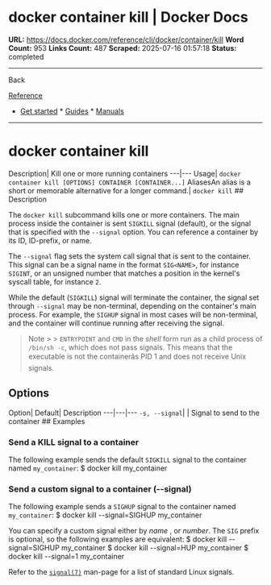 # docker container kill | Docker Docs

**URL:** https://docs.docker.com/reference/cli/docker/container/kill
**Word Count:** 953
**Links Count:** 487
**Scraped:** 2025-07-16 01:57:18
**Status:** completed

---

Back

[Reference](https://docs.docker.com/reference/)

  * [Get started](https://docs.docker.com/get-started/)   * [Guides](https://docs.docker.com/guides/)   * [Manuals](https://docs.docker.com/manuals/)

* * *

# docker container kill

Description| Kill one or more running containers   ---|---   Usage| `docker container kill [OPTIONS] CONTAINER [CONTAINER...]`   AliasesAn alias is a short or memorable alternative for a longer command.| `docker kill`      ## Description

The `docker kill` subcommand kills one or more containers. The main process inside the container is sent `SIGKILL` signal \(default\), or the signal that is specified with the `--signal` option. You can reference a container by its ID, ID-prefix, or name.

The `--signal` flag sets the system call signal that is sent to the container. This signal can be a signal name in the format `SIG<NAME>`, for instance `SIGINT`, or an unsigned number that matches a position in the kernel's syscall table, for instance `2`.

While the default \(`SIGKILL`\) signal will terminate the container, the signal set through `--signal` may be non-terminal, depending on the container's main process. For example, the `SIGHUP` signal in most cases will be non-terminal, and the container will continue running after receiving the signal.

> Note >  > `ENTRYPOINT` and `CMD` in the _shell_ form run as a child process of `/bin/sh -c`, which does not pass signals. This means that the executable is not the containerâs PID 1 and does not receive Unix signals.

## Options

Option| Default| Description   ---|---|---   `-s, --signal`| | Signal to send to the container      ## Examples

### Send a KILL signal to a container

The following example sends the default `SIGKILL` signal to the container named `my_container`:               $ docker kill my_container     

### Send a custom signal to a container \(--signal\)

The following example sends a `SIGHUP` signal to the container named `my_container`:               $ docker kill --signal=SIGHUP  my_container     

You can specify a custom signal either by _name_ , or _number_. The `SIG` prefix is optional, so the following examples are equivalent:               $ docker kill --signal=SIGHUP my_container     $ docker kill --signal=HUP my_container     $ docker kill --signal=1 my_container     

Refer to the [`signal(7)`](https://man7.org/linux/man-pages/man7/signal.7.html) man-page for a list of standard Linux signals.